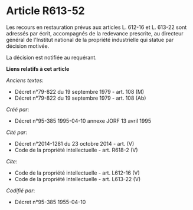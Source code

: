 # Article R613-52

Les recours en restauration prévus aux articles L. 612-16 et L. 613-22 sont adressés par écrit, accompagnés de la redevance
prescrite, au directeur général de l'Institut national de la propriété industrielle qui statue par décision motivée.

La décision est notifiée au requérant.

**Liens relatifs à cet article**

_Anciens textes_:

  - Décret n°79-822 du 19 septembre 1979 - art. 108 (M)
  - Décret n°79-822 du 19 septembre 1979 - art. 108 (Ab)

_Créé par_:

  - Décret n°95-385 1995-04-10 annexe JORF 13 avril 1995

_Cité par_:

  - Décret n°2014-1281 du 23 octobre 2014 - art. (V)
  - Code de la propriété intellectuelle - art. R618-2 (V)

_Cite_:

  - Code de la propriété intellectuelle - art. L612-16 (V)
  - Code de la propriété intellectuelle - art. L613-22 (V)

_Codifié par_:

  - Décret n°95-385 1955-04-10
